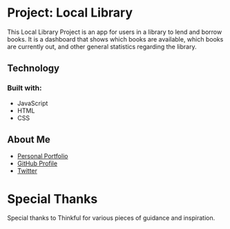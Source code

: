 # Project: Local Library

This Local Library Project is an app for users in a library to lend and borrow books. It is a dashboard that shows which books are available, which books are currently out, and other general statistics regarding the library.

## Technology

### Built with:

- JavaScript
- HTML
- CSS

## About Me

- [Personal Portfolio](https://stephenengineer.github.io/portfolio/)
- [GitHub Profile](https://github.com/stephenengineer)
- [Twitter](https://twitter.com/StephenTchaou)

# Special Thanks

Special thanks to Thinkful for various pieces of guidance and inspiration.

